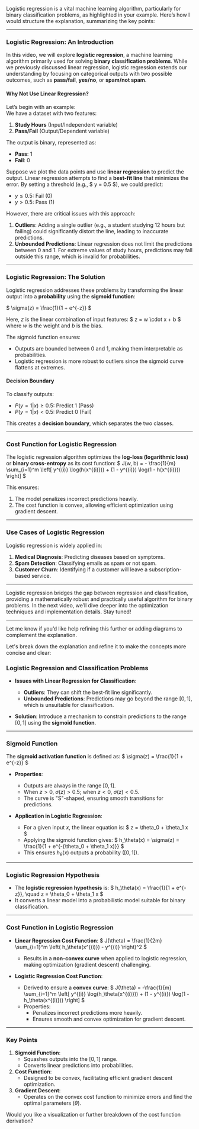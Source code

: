 Logistic regression is a vital machine learning algorithm, particularly for binary classification problems, as highlighted in your example. Here’s how I would structure the explanation, summarizing the key points:

---

### Logistic Regression: An Introduction

In this video, we will explore **logistic regression**, a machine learning algorithm primarily used for solving **binary classification problems**. While we previously discussed linear regression, logistic regression extends our understanding by focusing on categorical outputs with two possible outcomes, such as **pass/fail**, **yes/no**, or **spam/not spam**.

#### Why Not Use Linear Regression?

Let’s begin with an example:  
We have a dataset with two features:

1. **Study Hours** (Input/Independent variable)
2. **Pass/Fail** (Output/Dependent variable)

The output is binary, represented as:

- **Pass**: 1
- **Fail**: 0

Suppose we plot the data points and use **linear regression** to predict the output. Linear regression attempts to find a **best-fit line** that minimizes the error. By setting a threshold (e.g., $ y = 0.5 $), we could predict:

- $y \leq 0.5$: Fail (0)
- $y > 0.5$: Pass (1)

However, there are critical issues with this approach:

1. **Outliers**: Adding a single outlier (e.g., a student studying 12 hours but failing) could significantly distort the line, leading to inaccurate predictions.
2. **Unbounded Predictions**: Linear regression does not limit the predictions between 0 and 1. For extreme values of study hours, predictions may fall outside this range, which is invalid for probabilities.

---

### Logistic Regression: The Solution

Logistic regression addresses these problems by transforming the linear output into a **probability** using the **sigmoid function**:

$
\sigma(z) = \frac{1}{1 + e^{-z}}
$

Here, $z$ is the linear combination of input features:
$
z = w \cdot x + b
$
where $w$ is the weight and $b$ is the bias.

The sigmoid function ensures:

- Outputs are bounded between $0$ and $1$, making them interpretable as probabilities.
- Logistic regression is more robust to outliers since the sigmoid curve flattens at extremes.

#### Decision Boundary

To classify outputs:

- $P(y=1|x) \geq 0.5$: Predict 1 (Pass)
- $P(y=1|x) < 0.5$: Predict 0 (Fail)

This creates a **decision boundary**, which separates the two classes.

---

### Cost Function for Logistic Regression

The logistic regression algorithm optimizes the **log-loss (logarithmic loss)** or **binary cross-entropy** as its cost function:
$
J(w, b) = - \frac{1}{m} \sum_{i=1}^m \left[ y^{(i)} \log(h(x^{(i)})) + (1 - y^{(i)}) \log(1 - h(x^{(i)})) \right]
$

This ensures:

1. The model penalizes incorrect predictions heavily.
2. The cost function is convex, allowing efficient optimization using gradient descent.

---

### Use Cases of Logistic Regression

Logistic regression is widely applied in:

1. **Medical Diagnosis**: Predicting diseases based on symptoms.
2. **Spam Detection**: Classifying emails as spam or not spam.
3. **Customer Churn**: Identifying if a customer will leave a subscription-based service.

---

Logistic regression bridges the gap between regression and classification, providing a mathematically robust and practically useful algorithm for binary problems. In the next video, we’ll dive deeper into the optimization techniques and implementation details. Stay tuned!

---

Let me know if you’d like help refining this further or adding diagrams to complement the explanation.

Let's break down the explanation and refine it to make the concepts more concise and clear:

### Logistic Regression and Classification Problems

- **Issues with Linear Regression for Classification**:

  - **Outliers**: They can shift the best-fit line significantly.
  - **Unbounded Predictions**: Predictions may go beyond the range $[0, 1]$, which is unsuitable for classification.

- **Solution**: Introduce a mechanism to constrain predictions to the range $[0, 1]$ using the **sigmoid function**.

---

### Sigmoid Function

The **sigmoid activation function** is defined as:
$
\sigma(z) = \frac{1}{1 + e^{-z}}
$

- **Properties**:

  - Outputs are always in the range $[0, 1]$.
  - When $z > 0$, $\sigma(z) > 0.5$; when $z < 0$, $\sigma(z) < 0.5$.
  - The curve is "S"-shaped, ensuring smooth transitions for predictions.

- **Application in Logistic Regression**:
  - For a given input $x$, the linear equation is:
    $
    z = \theta_0 + \theta_1 x
    $
  - Applying the sigmoid function gives:
    $
    h_\theta(x) = \sigma(z) = \frac{1}{1 + e^{-(\theta_0 + \theta_1 x)}}
    $
  - This ensures $h_\theta(x)$ outputs a probability ($[0, 1]$).

---

### Logistic Regression Hypothesis

- The **logistic regression hypothesis** is:
  $
  h_\theta(x) = \frac{1}{1 + e^{-z}}, \quad z = \theta_0 + \theta_1 x
  $
- It converts a linear model into a probabilistic model suitable for binary classification.

---

### Cost Function in Logistic Regression

- **Linear Regression Cost Function**:
  $
  J(\theta) = \frac{1}{2m} \sum_{i=1}^m \left( h_\theta(x^{(i)}) - y^{(i)} \right)^2
  $

  - Results in a **non-convex curve** when applied to logistic regression, making optimization (gradient descent) challenging.

- **Logistic Regression Cost Function**:
  - Derived to ensure a **convex curve**:
    $
    J(\theta) = -\frac{1}{m} \sum_{i=1}^m \left[ y^{(i)} \log(h_\theta(x^{(i)})) + (1 - y^{(i)}) \log(1 - h_\theta(x^{(i)})) \right]
    $
  - Properties:
    - Penalizes incorrect predictions more heavily.
    - Ensures smooth and convex optimization for gradient descent.

---

### Key Points

1. **Sigmoid Function**:
   - Squashes outputs into the $[0, 1]$ range.
   - Converts linear predictions into probabilities.
2. **Cost Function**:
   - Designed to be convex, facilitating efficient gradient descent optimization.
3. **Gradient Descent**:
   - Operates on the convex cost function to minimize errors and find the optimal parameters ($\theta$).

Would you like a visualization or further breakdown of the cost function derivation?

